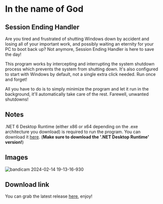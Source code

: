 # In the name of God
## Session Ending Handler
Are you tired and frustrated of shutting Windows down by accident and losing all of your important work, and possibly waiting an eternity for your PC to boot back up? Not anymore, Session Ending Handler is here to save the day!

This program works by intercepting and interrupting the system shutdown process which prevents the system from shutting down. It's also configured to start with Windows by default, not a single extra click needed. Run once and forget!

All you have to do is to simply minimize the program and let it run in the background, it'll automatically take care of the rest. Farewell, unwanted shutdowns!

## Notes
.NET 6 Desktop Runtime (either x86 or x64 depending on the .exe architecture you download) is required to run the program. You can download it [here](https://dotnet.microsoft.com/en-us/download/dotnet/6.0). (**Make sure to download the '.NET Desktop Runtime' version!**)

## Images
![bandicam 2024-02-14 19-13-16-930](https://github.com/Wirmaple73/SessionEndingHandler/assets/71328992/71ba49ff-d177-4c6d-a0cb-9d7da15aa098)

## Download link
You can grab the latest release [here](https://github.com/Wirmaple73/SessionEndingHandler/releases/latest), enjoy!
